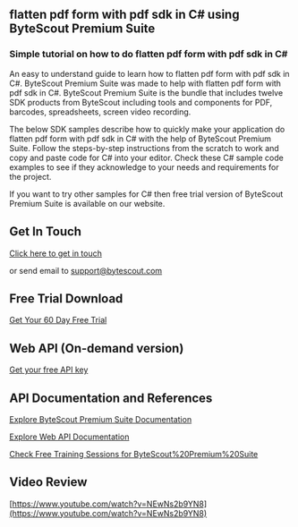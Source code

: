 ## flatten pdf form with pdf sdk in C# using ByteScout Premium Suite

### Simple tutorial on how to do flatten pdf form with pdf sdk in C#

An easy to understand guide to learn how to flatten pdf form with pdf sdk in C#. ByteScout Premium Suite was made to help with flatten pdf form with pdf sdk in C#. ByteScout Premium Suite is the bundle that includes twelve SDK products from ByteScout including tools and components for PDF, barcodes, spreadsheets, screen video recording.

The below SDK samples describe how to quickly make your application do flatten pdf form with pdf sdk in C# with the help of ByteScout Premium Suite. Follow the steps-by-step instructions from the scratch to work and copy and paste code for C# into your editor. Check these C# sample code examples to see if they acknowledge to your needs and requirements for the project.

 If you want to try other samples for C# then free trial version of ByteScout Premium Suite is available on our website.

## Get In Touch

[Click here to get in touch](https://bytescout.zendesk.com/hc/en-us/requests/new?subject=ByteScout%20Premium%20Suite%20Question)

or send email to [support@bytescout.com](mailto:support@bytescout.com?subject=ByteScout%20Premium%20Suite%20Question) 

## Free Trial Download

[Get Your 60 Day Free Trial](https://bytescout.com/download/web-installer?utm_source=github-readme)

## Web API (On-demand version)

[Get your free API key](https://pdf.co/documentation/api?utm_source=github-readme)

## API Documentation and References

[Explore ByteScout Premium Suite Documentation](https://bytescout.com/documentation/index.html?utm_source=github-readme)

[Explore Web API Documentation](https://pdf.co/documentation/api?utm_source=github-readme)

[Check Free Training Sessions for ByteScout%20Premium%20Suite](https://academy.bytescout.com/)

## Video Review

[https://www.youtube.com/watch?v=NEwNs2b9YN8](https://www.youtube.com/watch?v=NEwNs2b9YN8)